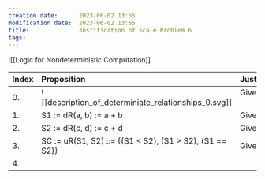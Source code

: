 ```yaml
---
creation date:		2023-06-02 13:55
modification date:	2023-06-02 13:55
title: 				Justification of Scale Problem 6
tags:
---
```

![[Logic for Nondeterministic Computation]]


| Index    | Proposition                                                   | Justification        | Comments |
|:-------- |:------------------------------------------------------------- |:-------------------- |:-------- |
| 0.       | ![[description_of_determiniate_relationships_0.svg]]          | Given<div><br></div> |          |
| 1.&nbsp; | S1 := dR(a, b) := a + b                                       | Given                |          |
| 2.&nbsp; | S2 := dR(c, d) := c + d                                       | Given                |          |
| 3.&nbsp; | SC := uR(S1, S2) ::= {(S1 &lt; S2), (S1 &gt; S2), (S1 == S2)} | Given;               |          |
| 4.&nbsp; |                                                               |                      |          |
